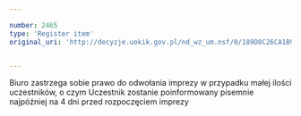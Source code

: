 ```yaml
---

number: 2465
type: 'Register item'
original_uri: 'http://decyzje.uokik.gov.pl/nd_wz_um.nsf/0/189D8C26CA1B9ACDC12578E60024B489?OpenDocument'


---
```


Biuro zastrzega sobie prawo do odwołania imprezy w przypadku małej ilości uczestników, o czym Uczestnik zostanie poinformowany pisemnie najpóźniej na 4 dni przed rozpoczęciem imprezy
